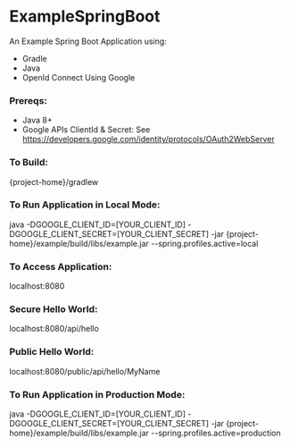 # ExampleSpringBoot
An Example Spring Boot Application using:
* Gradle 
* Java
* OpenId Connect Using Google

### Prereqs:
* Java 8+
* Google APIs ClientId & Secret: See https://developers.google.com/identity/protocols/OAuth2WebServer

### To Build:
{project-home}/gradlew

### To Run Application in Local Mode:
java -DGOOGLE_CLIENT_ID=[YOUR_CLIENT_ID] -DGOOGLE_CLIENT_SECRET=[YOUR_CLIENT_SECRET] -jar {project-home}/example/build/libs/example.jar --spring.profiles.active=local

### To Access Application:
localhost:8080

### Secure Hello World:
localhost:8080/api/hello

### Public Hello World:
localhost:8080/public/api/hello/MyName

### To Run Application in Production Mode:
java -DGOOGLE_CLIENT_ID=[YOUR_CLIENT_ID] -DGOOGLE_CLIENT_SECRET=[YOUR_CLIENT_SECRET] -jar {project-home}/example/build/libs/example.jar --spring.profiles.active=production
